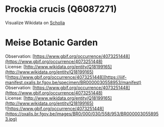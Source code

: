 
Prockia crucis (Q6087271)
=========================
  
Visualize Wikidata on [Scholia](https://scholia.toolforge.org/taxon/Q6087271)
# Meise Botanic Garden
  
Observation: [https://www.gbif.org/occurrence/4073251448](https://www.gbif.org/occurrence/4073251448)  
License: [http://www.wikidata.org/entity/Q18199165](http://www.wikidata.org/entity/Q18199165)  
![https://www.gbif.org/occurrence/4073251448](https://iiif-manifest.oxalis.br.fgov.be/specimen/BR0000030558953/manifest)  
Observation: [https://www.gbif.org/occurrence/4073251448](https://www.gbif.org/occurrence/4073251448)  
License: [http://www.wikidata.org/entity/Q18199165](http://www.wikidata.org/entity/Q18199165)  
![https://www.gbif.org/occurrence/4073251448](https://oxalis.br.fgov.be/images/BR0/000/030/558/953/BR0000030558953.jpg)